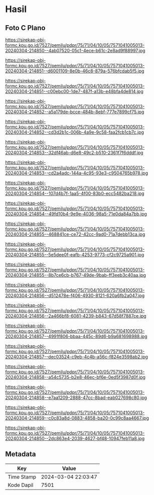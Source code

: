 # Hasil

## Foto C Plano

https://sirekap-obj-formc.kpu.go.id/7527/pemilu/pdpr/75/71/04/10/05/7571041005013-20240304-214850--4ab07520-05c1-4ece-b61c-2e8ad9f88997.jpg

https://sirekap-obj-formc.kpu.go.id/7527/pemilu/pdpr/75/71/04/10/05/7571041005013-20240304-214851--d6001109-8e0b-46c8-879a-576bfcdab5f5.jpg

https://sirekap-obj-formc.kpu.go.id/7527/pemilu/pdpr/75/71/04/10/05/7571041005013-20240304-214851--c00ebc00-1de7-487f-a13b-e48bfa4de814.jpg

https://sirekap-obj-formc.kpu.go.id/7527/pemilu/pdpr/75/71/04/10/05/7571041005013-20240304-214852--a5a179de-bcce-484b-8ebf-777e7899cf75.jpg

https://sirekap-obj-formc.kpu.go.id/7527/pemilu/pdpr/75/71/04/10/05/7571041005013-20240304-214852--cd3d2b1c-006b-4a9e-9c58-faa2fcb1cb7c.jpg

https://sirekap-obj-formc.kpu.go.id/7527/pemilu/pdpr/75/71/04/10/05/7571041005013-20240304-214853--32df46ab-d6e8-49c2-b510-2361f7f6dddf.jpg

https://sirekap-obj-formc.kpu.go.id/7527/pemilu/pdpr/75/71/04/10/05/7571041005013-20240304-214853--cd2a4adc-144a-4c95-93e3-c9504765b978.jpg

https://sirekap-obj-formc.kpu.go.id/7527/pemilu/pdpr/75/71/04/10/05/7571041005013-20240304-214854--107d4b7f-1aa5-4f00-83b0-ecc5482ba218.jpg

https://sirekap-obj-formc.kpu.go.id/7527/pemilu/pdpr/75/71/04/10/05/7571041005013-20240304-214854--49fd10b4-9e9e-4036-98a5-71e0da84a7bb.jpg

https://sirekap-obj-formc.kpu.go.id/7527/pemilu/pdpr/75/71/04/10/05/7571041005013-20240304-214855--468841ce-ce72-42cc-9ad0-71a7debb13ca.jpg

https://sirekap-obj-formc.kpu.go.id/7527/pemilu/pdpr/75/71/04/10/05/7571041005013-20240304-214855--5e5dee0f-eafb-4253-9773-cf2c9725a901.jpg

https://sirekap-obj-formc.kpu.go.id/7527/pemilu/pdpr/75/71/04/10/05/7571041005013-20240304-214855--8b7ce6cb-b767-49de-9bab-ff3eeb3c40aa.jpg

https://sirekap-obj-formc.kpu.go.id/7527/pemilu/pdpr/75/71/04/10/05/7571041005013-20240304-214856--d512478e-f406-4930-8121-620a6fb2a047.jpg

https://sirekap-obj-formc.kpu.go.id/7527/pemilu/pdpr/75/71/04/10/05/7571041005013-20240304-214856--2a466bf8-6081-4239-b843-67d58f7887ce.jpg

https://sirekap-obj-formc.kpu.go.id/7527/pemilu/pdpr/75/71/04/10/05/7571041005013-20240304-214857--4991f806-bbaa-445c-89d6-b9a681698988.jpg

https://sirekap-obj-formc.kpu.go.id/7527/pemilu/pdpr/75/71/04/10/05/7571041005013-20240304-214857--dec03524-c9eb-4c4b-a56c-f824e3598ab2.jpg

https://sirekap-obj-formc.kpu.go.id/7527/pemilu/pdpr/75/71/04/10/05/7571041005013-20240304-214858--a54c5735-b2e8-46ec-bf6e-0ed5f3987d0f.jpg

https://sirekap-obj-formc.kpu.go.id/7527/pemilu/pdpr/75/71/04/10/05/7571041005013-20240304-214858--e7aa1209-2888-47cc-8bad-eab027698c80.jpg

https://sirekap-obj-formc.kpu.go.id/7527/pemilu/pdpr/75/71/04/10/05/7571041005013-20240304-214859--c0c83a8d-0883-4858-ba20-0c99c8aa4667.jpg

https://sirekap-obj-formc.kpu.go.id/7527/pemilu/pdpr/75/71/04/10/05/7571041005013-20240304-214850--2dc863e4-2039-4627-bf48-10947feb11a8.jpg


## Metadata

| Key        | Value               |
| ---------- | ------------------- |
| Time Stamp | 2024-03-04 22:03:47 |
| Kode Dapil | 7501                |



